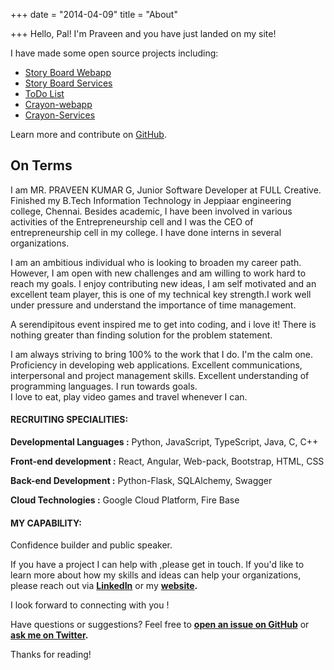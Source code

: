 +++
date = "2014-04-09"
title = "About"

+++
Hello, Pal!
I'm Praveen and you have just landed on my site!

I have made some open source projects including:

* [Story Board Webapp](https://github.com/praveenpkg8/webapp_storyboard)
* [Story Board Services](https://github.com/praveenpkg8/full_service)
* [ToDo List](https://github.com/praveenpkg8/todolist)
* [Crayon-webapp](https://github.com/praveenpkg8/crayon-webapp)
* [Crayon-Services](https://github.com/praveenpkg8/crayond_backend)

Learn more and contribute on [GitHub](https://github.com/praveenpkg8).

## On Terms

I am MR. PRAVEEN KUMAR G, Junior Software Developer at FULL Creative. Finished my B.Tech Information Technology in Jeppiaar engineering college, Chennai. Besides academic, I have been involved in various activities of the Entrepreneurship cell and I was the CEO of entrepreneurship cell in my college. I have done interns in several organizations.

I am an ambitious individual who is looking to broaden my career path. However, I am open with new challenges and am willing to work hard to reach my goals. I enjoy contributing new ideas, I am self motivated and an excellent team player, this is one of my technical key strength.I work well under pressure and understand the importance of time management.

A serendipitous event inspired me to get into coding, and i love it! There is nothing greater than finding solution for the problem statement.

I am always striving to bring 100% to the work that I do.
I'm the calm one.
Proficiency in developing web applications.
Excellent communications, interpersonal and project management skills.
Excellent understanding of programming languages.
I run towards goals.  
I love to eat, play video games and travel whenever I can.

#### RECRUITING SPECIALITIES:

**Developmental Languages  :** Python, JavaScript, TypeScript, Java, C, C++

**Front-end development :** React, Angular, Web-pack, Bootstrap, HTML, CSS

**Back-end Development :** Python-Flask, SQLAlchemy, Swagger

**Cloud Technologies :** Google Cloud Platform, Fire Base

#### MY CAPABILITY:

Confidence builder and public speaker.

If you have a project I can help with ,please get in touch.
If you'd like to learn more about how my skills and ideas can help your organizations, please reach out via [**LinkedIn**](https://www.linkedin.com/in/praveenpkg8/) or my [**website**](thepraveenpkg.firebaseapp.com)**.**

I look forward to connecting with you !

Have questions or suggestions? Feel free to [**open an issue on GitHub**](https://github.com/praveenpkg8) or [**ask me on Twitter**](https://twitter.com/praveenpkg8)**.**

Thanks for reading!
